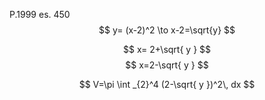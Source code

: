 P.1999 es. 450
$$
y= (x-2)^2 \to x-2=\sqrt{y} 
$$

$$
x= 2+\sqrt{ y }
$$
$$
x=2-\sqrt{ y }
$$

$$
V=\pi \int _{2}^4 (2-\sqrt{ y })^2\, dx 
$$
